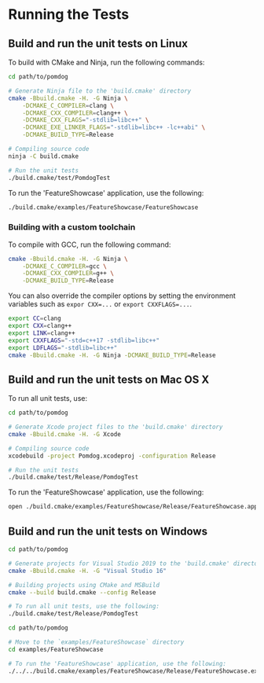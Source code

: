 # Running the Tests

## Build and run the unit tests on Linux

To build with CMake and Ninja, run the following commands:

```sh
cd path/to/pomdog

# Generate Ninja file to the 'build.cmake' directory
cmake -Bbuild.cmake -H. -G Ninja \
    -DCMAKE_C_COMPILER=clang \
    -DCMAKE_CXX_COMPILER=clang++ \
    -DCMAKE_CXX_FLAGS="-stdlib=libc++" \
    -DCMAKE_EXE_LINKER_FLAGS="-stdlib=libc++ -lc++abi" \
    -DCMAKE_BUILD_TYPE=Release

# Compiling source code
ninja -C build.cmake

# Run the unit tests
./build.cmake/test/PomdogTest
```

To run the 'FeatureShowcase' application, use the following:

```sh
./build.cmake/examples/FeatureShowcase/FeatureShowcase
```

### Building with a custom toolchain

To compile with GCC, run the following command:

```sh
cmake -Bbuild.cmake -H. -G Ninja \
    -DCMAKE_C_COMPILER=gcc \
    -DCMAKE_CXX_COMPILER=g++ \
    -DCMAKE_BUILD_TYPE=Release
```

You can also override the compiler options by setting the environment variables such as `expor CXX=...` or `export CXXFLAGS=...`.

```sh
export CC=clang
export CXX=clang++
export LINK=clang++
export CXXFLAGS="-std=c++17 -stdlib=libc++"
export LDFLAGS="-stdlib=libc++"
cmake -Bbuild.cmake -H. -G Ninja -DCMAKE_BUILD_TYPE=Release
```

## Build and run the unit tests on Mac OS X

To run all unit tests, use:

```sh
cd path/to/pomdog

# Generate Xcode project files to the 'build.cmake' directory
cmake -Bbuild.cmake -H. -G Xcode

# Compiling source code
xcodebuild -project Pomdog.xcodeproj -configuration Release

# Run the unit tests
./build.cmake/test/Release/PomdogTest
```

To run the 'FeatureShowcase' application, use the following:

```sh
open ./build.cmake/examples/FeatureShowcase/Release/FeatureShowcase.app
```

## Build and run the unit tests on Windows

```sh
cd path/to/pomdog

# Generate projects for Visual Studio 2019 to the 'build.cmake' directory
cmake -Bbuild.cmake -H. -G "Visual Studio 16"

# Building projects using CMake and MSBuild
cmake --build build.cmake --config Release

# To run all unit tests, use the following:
./build.cmake/test/Release/PomdogTest
```

```sh
cd path/to/pomdog

# Move to the `examples/FeatureShowcase` directory
cd examples/FeatureShowcase

# To run the 'FeatureShowcase' application, use the following:
./../../build.cmake/examples/FeatureShowcase/Release/FeatureShowcase.exe
```
